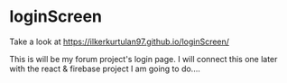 # loginScreen
Take a look at https://ilkerkurtulan97.github.io/loginScreen/

This is will be my forum project's login page. I will connect this one later with the react & firebase project I am going to do....
